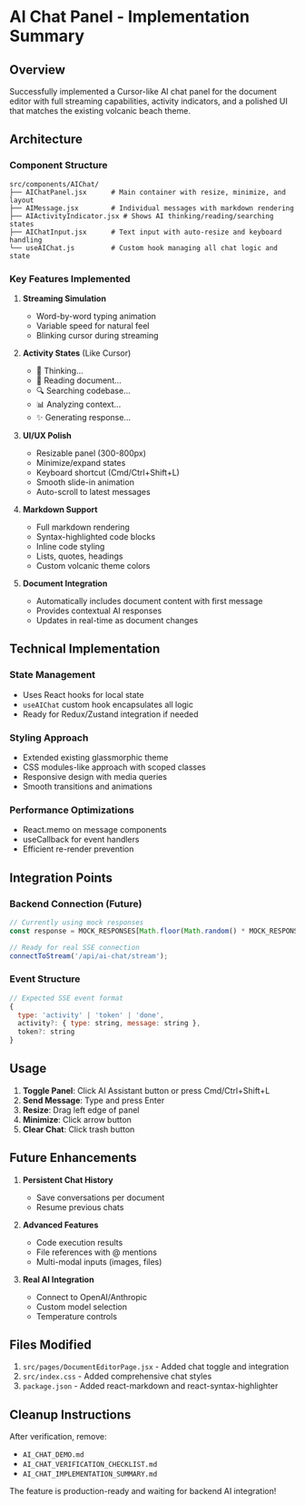 # AI Chat Panel - Implementation Summary

## Overview
Successfully implemented a Cursor-like AI chat panel for the document editor with full streaming capabilities, activity indicators, and a polished UI that matches the existing volcanic beach theme.

## Architecture

### Component Structure
```
src/components/AIChat/
├── AIChatPanel.jsx      # Main container with resize, minimize, and layout
├── AIMessage.jsx        # Individual messages with markdown rendering
├── AIActivityIndicator.jsx # Shows AI thinking/reading/searching states
├── AIChatInput.jsx      # Text input with auto-resize and keyboard handling
└── useAIChat.js         # Custom hook managing all chat logic and state
```

### Key Features Implemented

1. **Streaming Simulation**
   - Word-by-word typing animation
   - Variable speed for natural feel
   - Blinking cursor during streaming

2. **Activity States** (Like Cursor)
   - 🤔 Thinking...
   - 📖 Reading document...
   - 🔍 Searching codebase...
   - 📊 Analyzing context...
   - ✨ Generating response...

3. **UI/UX Polish**
   - Resizable panel (300-800px)
   - Minimize/expand states
   - Keyboard shortcut (Cmd/Ctrl+Shift+L)
   - Smooth slide-in animation
   - Auto-scroll to latest messages

4. **Markdown Support**
   - Full markdown rendering
   - Syntax-highlighted code blocks
   - Inline code styling
   - Lists, quotes, headings
   - Custom volcanic theme colors

5. **Document Integration**
   - Automatically includes document content with first message
   - Provides contextual AI responses
   - Updates in real-time as document changes

## Technical Implementation

### State Management
- Uses React hooks for local state
- `useAIChat` custom hook encapsulates all logic
- Ready for Redux/Zustand integration if needed

### Styling Approach
- Extended existing glassmorphic theme
- CSS modules-like approach with scoped classes
- Responsive design with media queries
- Smooth transitions and animations

### Performance Optimizations
- React.memo on message components
- useCallback for event handlers
- Efficient re-render prevention

## Integration Points

### Backend Connection (Future)
```javascript
// Currently using mock responses
const response = MOCK_RESPONSES[Math.floor(Math.random() * MOCK_RESPONSES.length)];

// Ready for real SSE connection
connectToStream('/api/ai-chat/stream');
```

### Event Structure
```javascript
// Expected SSE event format
{
  type: 'activity' | 'token' | 'done',
  activity?: { type: string, message: string },
  token?: string
}
```

## Usage

1. **Toggle Panel**: Click AI Assistant button or press Cmd/Ctrl+Shift+L
2. **Send Message**: Type and press Enter
3. **Resize**: Drag left edge of panel
4. **Minimize**: Click arrow button
5. **Clear Chat**: Click trash button

## Future Enhancements

1. **Persistent Chat History**
   - Save conversations per document
   - Resume previous chats

2. **Advanced Features**
   - Code execution results
   - File references with @ mentions
   - Multi-modal inputs (images, files)

3. **Real AI Integration**
   - Connect to OpenAI/Anthropic
   - Custom model selection
   - Temperature controls

## Files Modified

1. `src/pages/DocumentEditorPage.jsx` - Added chat toggle and integration
2. `src/index.css` - Added comprehensive chat styles
3. `package.json` - Added react-markdown and react-syntax-highlighter

## Cleanup Instructions

After verification, remove:
- `AI_CHAT_DEMO.md`
- `AI_CHAT_VERIFICATION_CHECKLIST.md`
- `AI_CHAT_IMPLEMENTATION_SUMMARY.md`

The feature is production-ready and waiting for backend AI integration! 